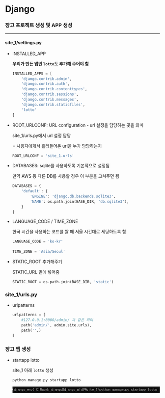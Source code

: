 # Django

### 장고 프로젝트 생성 및 APP 생성

---

#### site_1/settings.py

- INSTALLED_APP

  **우리가 만든 앱인 `lotto`도 추가해 주어야 함**

  ```python
  INSTALLED_APPS = [
      'django.contrib.admin',
      'django.contrib.auth',
      'django.contrib.contenttypes',
      'django.contrib.sessions',
      'django.contrib.messages',
      'django.contrib.staticfiles',
      'lotto'
  ]
  ```

  

- ROOT_URLCONF: URL configuration - url 설정을 담당하는 곳을 의미

  site_1/urls.py에서 url 설정 담당

  = 사용자에게서 흘러들어온 url을 누가 담당하는지

  ```python
  ROOT_URLCONF = 'site_1.urls'
  ```

  

- DATABASES: sqlite를 사용하도록 기본적으로 설정됨

  만약  AWS 등 다른 DB를 사용할 경우 이 부분을 고쳐주면 됨

  ```python
  DATABASES = {
      'default': {
          'ENGINE': 'django.db.backends.sqlite3',
          'NAME': os.path.join(BASE_DIR, 'db.sqlite3'),
      }
  }
  ```

  

- LANGUAGE_CODE / TIME_ZONE

  한국 시간을 사용하는 코드를 짤 때 서울 시간대로 세팅하도록 함

  ```python
  LANGUAGE_CODE = 'ko-kr'
  
  TIME_ZONE = 'Asia/Seoul'
  ```

  

- STATIC_ROOT 추가해주기

  STATIC_URL 밑에 넣어줌

  ```python
  STATIC_ROOT = os.path.join(BASE_DIR, 'static')
  ```



### site_1/urls.py

- urlpatterns

  ```python
  urlpatterns = [
      #127.0.0.1:8000/admin/ 과 같은 의미
      path('admin/', admin.site.urls),
      path('',)
  ]
  ```




### 장고 앱 생성

- startapp lotto

  site_1 아래 `lotto` 생성

  ```
  python manage.py startapp lotto
  ```

  ![image-20200210171328049](./Image/image-20200210171328049.png) 

  

